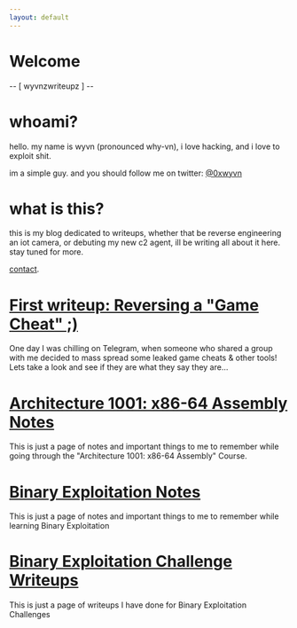 ```yaml
---
layout: default
---
```


# Welcome

-- [ wyvnzwriteupz ] --

# whoami?

hello.
my name is wyvn (pronounced why-vn), i love hacking, and i love to exploit shit. 

im a simple guy. and you should follow me on twitter: [@0xwyvn](https://twitter.com/0xwyvn)

# what is this?

this is my blog dedicated to writeups, whether that be reverse engineering an iot camera, or debuting my new c2 agent, ill be writing all about it here. stay tuned for more.

[contact](./contact.md).

# [First writeup: Reversing a "Game Cheat" ;)](./reversinggamecheat.html)

One day I was chilling on Telegram, when someone who shared a group with me decided to mass spread some leaked game cheats & other tools! Lets take a look and see if they are what they say they are... 

# [Architecture 1001: x86-64 Assembly Notes](./assemblynotes.html)

This is just a page of notes and important things to me to remember while going through the "Architecture 1001: x86-64 Assembly" Course.

# [Binary Exploitation Notes](./binex.html)

This is just a page of notes and important things to me to remember while learning Binary Exploitation

# [Binary Exploitation Challenge Writeups](./binexchallenges.html)

This is just a page of writeups I have done for Binary Exploitation Challenges
